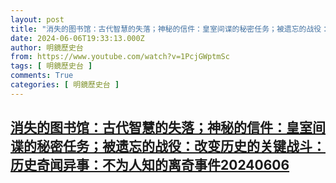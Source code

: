 ```yaml
---
layout: post
title: "消失的图书馆：古代智慧的失落；神秘的信件：皇室间谍的秘密任务；被遗忘的战役：改变历史的关键战斗：历史奇闻异事：不为人知的离奇事件20240606"
date: 2024-06-06T19:33:13.000Z
author: 明鏡歷史台
from: https://www.youtube.com/watch?v=1PcjGWptmSc
tags: [ 明鏡歷史台 ]
comments: True
categories: [ 明鏡歷史台 ]
---
```

<!--1717702393000-->
[消失的图书馆：古代智慧的失落；神秘的信件：皇室间谍的秘密任务；被遗忘的战役：改变历史的关键战斗：历史奇闻异事：不为人知的离奇事件20240606](https://www.youtube.com/watch?v=1PcjGWptmSc)
------

<div>

</div>
